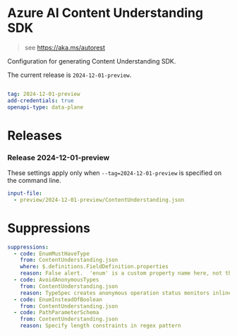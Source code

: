 # Azure AI Content Understanding SDK

> see https://aka.ms/autorest

Configuration for generating Content Understanding SDK.

The current release is `2024-12-01-preview`.

``` yaml

tag: 2024-12-01-preview
add-credentials: true
openapi-type: data-plane
```

# Releases

### Release 2024-12-01-preview
These settings apply only when `--tag=2024-12-01-preview` is specified on the command line.
``` yaml $(tag) == '2024-12-01-preview'
input-file:
  - preview/2024-12-01-preview/ContentUnderstanding.json
```


# Suppressions
``` yaml
suppressions:
  - code: EnumMustHaveType
    from: ContentUnderstanding.json
    where: $.definitions.FieldDefinition.properties
    reason: False alert.  'enum' is a custom property name here, not the Swagger property
  - code: AvoidAnonymousTypes
    from: ContentUnderstanding.json
    reason: TypeSpec creates anonymous operation status monitors inline
  - code: EnumInsteadOfBoolean
    from: ContentUnderstanding.json
  - code: PathParameterSchema
    from: ContentUnderstanding.json
    reason: Specify length constraints in regex pattern
```